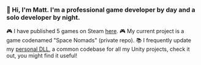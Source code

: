 ### 👋 Hi, I'm Matt. I'm a professional game developer by day and a solo developer by night.

🎮 I have published 5 games on Steam [here](https://store.steampowered.com/curator/33022111).
🎮 My current project is a game codenamed "Space Nomads" (private repo).
📚 I frequently update my [personal DLL](https://github.com/MattVale1/RPSLib), a common codebase for all my Unity projects, check it out, you might find it useful!
